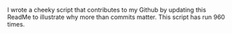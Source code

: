 I wrote a cheeky script that contributes to my Github by updating this ReadMe to illustrate why more than commits matter. This script has run 960 times.